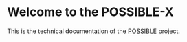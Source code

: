 # Welcome to the POSSIBLE-X

This is the technical documentation of the [POSSIBLE](https://www.possible-gaia-x.eu/) project.
